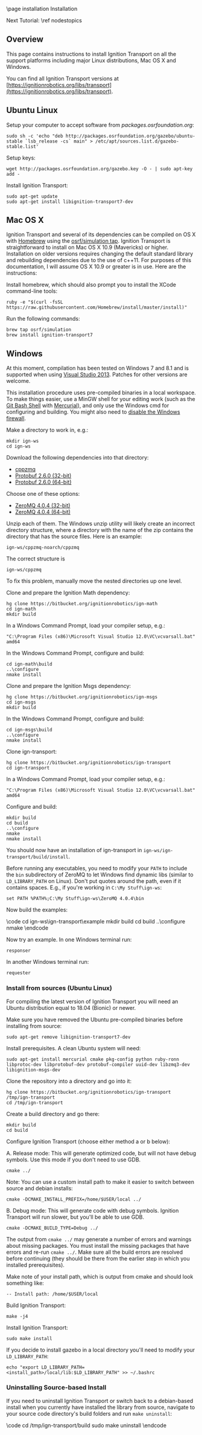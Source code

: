 \page installation Installation

Next Tutorial: \ref nodestopics

## Overview

This page contains instructions to install Ignition Transport on all the
support platforms including major Linux distributions, Mac OS X and Windows.

You can find all Ignition Transport versions at [https://ignitionrobotics.org/libs/transport](https://ignitionrobotics.org/libs/transport).

## Ubuntu Linux

Setup your computer to accept software from
*packages.osrfoundation.org*:

```{.sh}
sudo sh -c 'echo "deb http://packages.osrfoundation.org/gazebo/ubuntu-stable `lsb_release -cs` main" > /etc/apt/sources.list.d/gazebo-stable.list'
```

Setup keys:

```
wget http://packages.osrfoundation.org/gazebo.key -O - | sudo apt-key add -
```

Install Ignition Transport:

```
sudo apt-get update
sudo apt-get install libignition-transport7-dev
```

## Mac OS X

Ignition Transport and several of its dependencies can be compiled on OS
X with [Homebrew](http://brew.sh/) using the [osrf/simulation
tap](https://github.com/osrf/homebrew-simulation). Ignition Transport is
straightforward to install on Mac OS X 10.9 (Mavericks) or higher.
Installation on older versions requires changing the default standard
library and rebuilding dependencies due to the use of c++11. For
purposes of this documentation, I will assume OS X 10.9 or greater is in
use. Here are the instructions:

Install homebrew, which should also prompt you to install the XCode
command-line tools:

```
ruby -e "$(curl -fsSL https://raw.githubusercontent.com/Homebrew/install/master/install)"
```

Run the following commands:

```
brew tap osrf/simulation
brew install ignition-transport7
```

## Windows

At this moment, compilation has been tested on Windows 7 and 8.1 and is
supported when using [Visual Studio
2013](https://www.visualstudio.com/downloads/). Patches for other
versions are welcome.

This installation procedure uses pre-compiled binaries in a local
workspace. To make things easier, use a MinGW shell for your editing
work (such as the [Git Bash Shell](https://msysgit.github.io/) with
[Mercurial](http://tortoisehg.bitbucket.org/download/index.html)), and
only use the Windows cmd for configuring and building. You might also
need to [disable the Windows
firewall](http://windows.microsoft.com/en-us/windows/turn-windows-firewall-on-off#turn-windows-firewall-on-off=windows-7).

Make a directory to work in, e.g.:

```
mkdir ign-ws
cd ign-ws
```

Download the following dependencies into that directory:

  * [cppzmq](http://packages.osrfoundation.org/win32/deps/cppzmq-noarch.zip)
  * [Protobuf 2.6.0 (32-bit)](http://packages.osrfoundation.org/win32/deps/protobuf-2.6.0-win32-vc12.zip)
  * [Protobuf 2.6.0 (64-bit)](http://packages.osrfoundation.org/win32/deps/protobuf-2.6.0-win64-vc12.zip)

Choose one of these options:

  * [ZeroMQ 4.0.4 (32-bit)](http://packages.osrfoundation.org/win32/deps/zeromq-4.0.4-x86.zip)
  * [ZeroMQ 4.0.4 (64-bit)](http://packages.osrfoundation.org/win32/deps/zeromq-4.0.4-amd64.zip)

Unzip each of them. The Windows unzip utility will likely create an
incorrect directory structure, where a directory with the name of the
zip contains the directory that has the source files. Here is an
example:

```
ign-ws/cppzmq-noarch/cppzmq
```

The correct structure is

```
ign-ws/cppzmq
```

To fix this problem, manually move the nested directories up one level.

Clone and prepare the Ignition Math dependency:

```
hg clone https://bitbucket.org/ignitionrobotics/ign-math
cd ign-math
mkdir build
```

In a Windows Command Prompt, load your compiler setup, e.g.:

```
"C:\Program Files (x86)\Microsoft Visual Studio 12.0\VC\vcvarsall.bat" amd64
```

In the Windows Command Prompt, configure and build:

```
cd ign-math\build
..\configure
nmake install
```

Clone and prepare the Ignition Msgs dependency:

```
hg clone https://bitbucket.org/ignitionrobotics/ign-msgs
cd ign-msgs
mkdir build
```

In the Windows Command Prompt, configure and build:

```
cd ign-msgs\build
..\configure
nmake install
```

Clone ign-transport:

```
hg clone https://bitbucket.org/ignitionrobotics/ign-transport
cd ign-transport
```

In a Windows Command Prompt, load your compiler setup, e.g.:

```
"C:\Program Files (x86)\Microsoft Visual Studio 12.0\VC\vcvarsall.bat" amd64
```

Configure and build:

```
mkdir build
cd build
..\configure
nmake
nmake install
```

You should now have an installation of ign-transport in
`ign-ws/ign-transport/build/install`.

Before running any executables, you need to modify your `PATH` to
include the `bin` subdirectory of ZeroMQ to let Windows find dynamic
libs (similar to `LD_LIBRARY_PATH` on Linux). Don't put quotes around
the path, even if it contains spaces. E.g., if you're working in
`C:\My Stuff\ign-ws`:

```
set PATH %PATH%;C:\My Stuff\ign-ws\ZeroMQ 4.0.4\bin
```

Now build the examples:

\code
cd ign-ws\ign-transport\example
mkdir build
cd build
..\configure
nmake
\endcode

Now try an example. In one Windows terminal run:

```
responser
```

In another Windows terminal run:

```
requester
```

### Install from sources (Ubuntu Linux)

For compiling the latest version of Ignition Transport you will need an
Ubuntu distribution equal to 18.04 (Bionic) or newer.

Make sure you have removed the Ubuntu pre-compiled binaries before
installing from source:

```
sudo apt-get remove libignition-transport7-dev
```

Install prerequisites. A clean Ubuntu system will need:

```
sudo apt-get install mercurial cmake pkg-config python ruby-ronn libprotoc-dev libprotobuf-dev protobuf-compiler uuid-dev libzmq3-dev libignition-msgs-dev
```

Clone the repository into a directory and go into it:

```
hg clone https://bitbucket.org/ignitionrobotics/ign-transport /tmp/ign-transport
cd /tmp/ign-transport
```

Create a build directory and go there:

```
mkdir build
cd build
```

Configure Ignition Transport (choose either method a or b below):

A.  Release mode: This will generate optimized code, but will not have
    debug symbols. Use this mode if you don't need to use GDB.

```
cmake ../
```

Note: You can use a custom install path to make it easier to switch
between source and debian installs:

```
cmake -DCMAKE_INSTALL_PREFIX=/home/$USER/local ../
```

B. Debug mode: This will generate code with debug symbols. Ignition
Transport will run slower, but you'll be able to use GDB.

```
cmake -DCMAKE_BUILD_TYPE=Debug ../
```

The output from `cmake ../` may generate a number of errors and warnings
about missing packages. You must install the missing packages that have
errors and re-run `cmake ../`. Make sure all the build errors are
resolved before continuing (they should be there from the earlier step
in which you installed prerequisites).

Make note of your install path, which is output from cmake and should
look something like:

```
-- Install path: /home/$USER/local
```

Build Ignition Transport:

```
make -j4
```

Install Ignition Transport:

```
sudo make install
```

If you decide to install gazebo in a local directory you'll need to
modify your `LD_LIBRARY_PATH`:

```
echo "export LD_LIBRARY_PATH=<install_path>/local/lib:$LD_LIBRARY_PATH" >> ~/.bashrc
```

### Uninstalling Source-based Install

If you need to uninstall Ignition Transport or switch back to a
debian-based install when you currently have installed the library from
source, navigate to your source code directory's build folders and run
`make uninstall`:

\code
cd /tmp/ign-transport/build
sudo make uninstall
\endcode
